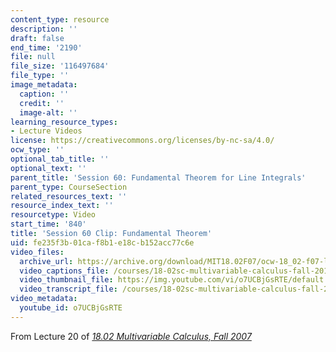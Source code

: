 ```yaml
---
content_type: resource
description: ''
draft: false
end_time: '2190'
file: null
file_size: '116497684'
file_type: ''
image_metadata:
  caption: ''
  credit: ''
  image-alt: ''
learning_resource_types:
- Lecture Videos
license: https://creativecommons.org/licenses/by-nc-sa/4.0/
ocw_type: ''
optional_tab_title: ''
optional_text: ''
parent_title: 'Session 60: Fundamental Theorem for Line Integrals'
parent_type: CourseSection
related_resources_text: ''
resource_index_text: ''
resourcetype: Video
start_time: '840'
title: 'Session 60 Clip: Fundamental Theorem'
uid: fe235f3b-01ca-f8b1-e18c-b152acc77c6e
video_files:
  archive_url: https://archive.org/download/MIT18.02F07/ocw-18_02-f07-lec20_300k.mp4
  video_captions_file: /courses/18-02sc-multivariable-calculus-fall-2010/o7UCBjGsRTE_captions.vtt
  video_thumbnail_file: https://img.youtube.com/vi/o7UCBjGsRTE/default.jpg
  video_transcript_file: /courses/18-02sc-multivariable-calculus-fall-2010/o7UCBjGsRTE_transcript.pdf
video_metadata:
  youtube_id: o7UCBjGsRTE
---
```

From Lecture 20 of [_18.02 Multivariable Calculus, Fall 2007_](/courses/18-02-multivariable-calculus-fall-2007/video_galleries/video-lectures)